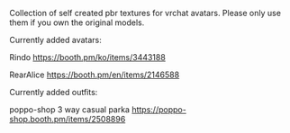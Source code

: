 Collection of self created pbr textures for vrchat avatars.
Please only use them if you own the original models.

Currently added avatars:

Rindo
https://booth.pm/ko/items/3443188

RearAlice
https://booth.pm/en/items/2146588

Currently added outfits:

poppo-shop
3 way casual parka
https://poppo-shop.booth.pm/items/2508896